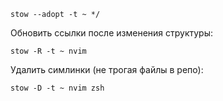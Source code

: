 
```
stow --adopt -t ~ */
```

Обновить ссылки после изменения структуры:
```
stow -R -t ~ nvim
```

Удалить симлинки (не трогая файлы в репо):
```
stow -D -t ~ nvim zsh
```
